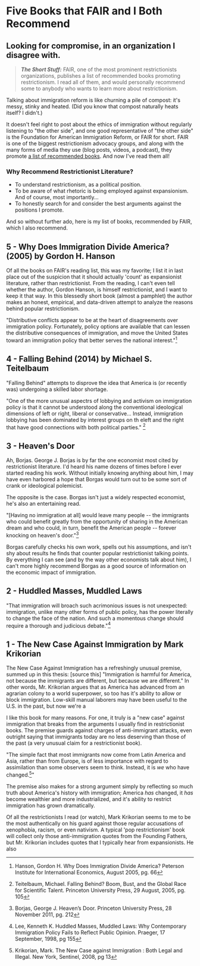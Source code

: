 # Five Books that FAIR and I Both Recommend
## Looking for compromise, in an organization I disagree with.

>**_The Short Stuff:_** FAIR, one of the most prominent restrictionists organizations, publishes a list of recommended books
promoting restrictionism. I read all of them, and would personally recommend some
to anybody who wants to learn more about restrictionism.


Talking about immigration reform is like churning a pile of compost: it's messy, stinky and heated.
(Did you know that compost naturally heats itself? I didn't.)

It doesn't feel right to post about the ethics of immigration without regularly listening to "the other side",
and one good representative of "the other side" is the Foundation for American Immigration Reform, or FAIR for short.
FAIR is one of the biggest restrictionism advocacy groups, and along with the many forms of media they use (blog posts, videos, a podcast), they 
promote [a list of recommended books](https://www.fairus.org/issue/suggested-reading-immigration). 
And now I've read them all!

### Why Recommend Restrictionist Literature?

  * To understand restrictionism, as a political position.
  * To be aware of what rhetoric is being employed against expansionism.
And of course, most importantly...
  * To honestly search for and consider the best arguments against the positions I promote.

And so without further ado, here is my list of books, recommended by FAIR, which I also recommend.


## 5 - Why Does Immigration Divide America? (2005) by Gordon H. Hanson

Of all the books on FAIR's reading list, this was my favorite; I list it in last place out of the suspicion that it should actually 'count' as expansionist literature,
rather than restrictionist. From the reading, I can't even tell whether the author, Gordon Hanson, is himself restrictionist, and I want to keep it that way. 
In this blessedly short book (almost a pamphlet) the author makes an honest, empirical, and data-driven attempt to analyze the reasons behind popular restrictionism.

"Distributive conflicts appear to be at the heart of disagreements over immigration policy. Fortunately, policy options are available that can lessen the 
distributive consequences of immigration, and move the United States toward an immigration policy that better serves the national interest."[^hansons_thesis]


## 4 - Falling Behind (2014) by Michael S. Teitelbaum

"Falling Behind" attempts to disprove the idea that America is (or recently was) undergoing a skilled labor shortage.

"One of the more unusual aspectrs of lobbying and activism on immigration policy is that it cannot be understood along the conventional ideological dimensions
of left or right, liberal or conservative... Instead, immigration lobbying has been dominated by interest groups on th eleft and the right that have good connections with both political parties."
[^teitelbaum_on_the_discourse]

## 3 - Heaven's Door

Ah, Borjas. 
George J. Borjas is by far the one economist most cited by restrictionist literature.  I'd heard his name dozens of times before I ever started reading his work.
Without initially knowing anything about him, I may have even harbored a hope that Borgas would turn out to be some sort of crank or ideological
polemicist.

The opposite is the case. Borgas isn't just a widely respected economist, he's also an entertaining read. 

"[Having no immigration at all] would leave many people -- the immigrants who could benefit greatly from the opportunity of sharing in the American dream and who 
could, in turn, benefit the American people -- forever knocking on heaven's door."[^borjas_closing_line]

Borgas carefully checks his own work, spells out his assumptions, and isn't shy about results he finds that counter 
popular restrictionist talking points. By everything I can see (and by the way other economists talk about him), I can't more highly recommend 
Borgas as a good source of information on the economic impact of immigration.


## 2 - Huddled Masses, Muddled Laws

"That immigration will broach such acrimonious issues is not unexpected: immigration, unlike many other forms of public policy, has the power literally to change 
the face of the nation. And such a momentous change should require a thorough and judicious debate."[^lees_last_line]


##  1 - The New Case Against Immigration by Mark Krikorian

The New Case Against Immigration has a refreshingly unusual premise, summed up in this thesis: [source this] "Immigration is harmful for America, not because the immigrants are different,
but because we are different." In other words, Mr. Krikorian argues that as America has advanced from an agrarian colony to a world superpower, so too has it's ability to allow or block immigration. Low-skill 
manual laborers may have been useful to the U.S. in the past, but now we're a 

I like this book for many reasons. For one, it truly is a "new case" against immigration that breaks from the arguments I usually find in restrictionist books. The premise
guards against charges of anti-immigrant attacks, even outright saying that immigrants today are no less deserving than those of the past (a very unusual claim for 
a restrictionist book). 

"The simple fact that most immigrants now come from Latin America and Asia, rather than from Europe, is of less importance with regard to assimilation
than some observers seem to think. Instead, it is *we* who have changed.[^krikorians_thesis]"

The premise also makes for a strong argument simply by reflecting so much truth about America's history with immigration; America *has* changed, it *has* become 
wealthier and more industrialized, and it's ability to restrict immigration has grown dramatically.

Of all the restrictionists I read (or watch), Mark Krikorian seems to me to be the most authentically on his guard against 
those regular accusations of xenophobia, racism, or even nativism. A typical 'pop restrictionism' book will collect only those anti-immigration quotes from the Founding Fathers,
but Mr. Krikorian includes quotes that I typically hear from expansionists. He also  


[^hansons_thesis]: Hanson, Gordon H. Why Does Immigration Divide America? Peterson Institute for International Economics, August 2005, pg. 66

[^teitelbaum_on_the_discourse]: Teitelbaum, Michael. Falling Behind? Boom, Bust, and the Global Race for Scientific Talent. Princeton University Press, 29 August, 2005, pg. 105

[^borjas_closing_line]: Borjas, George J. Heaven’s Door. Princeton University Press, 28 November 2011, pg. 212

[^lees_last_line]: Lee, Kenneth K. Huddled Masses, Muddled Laws: Why Contemporary Immigration Policy Fails to Reflect Public Opinion. Praeger, 17 September, 1998, pg 155

[^krikorians_thesis]: Krikorian, Mark. The New Case against Immigration : Both Legal and Illegal. New York, Sentinel, 2008, pg 13
